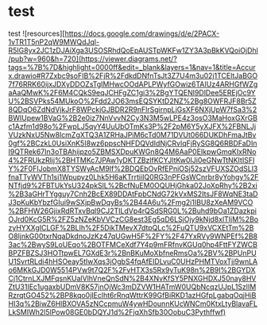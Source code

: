 # test
test
![resources][https://docs.google.com/drawings/d/e/2PACX-1vTR1T5nP2qW9MWQdJql-R5IG8yx2JC1zDJAiXga3USOSRhdQoEpAUSTpWKFw1ZY3A3pBkKVQoiOjDhl/pub?w=960&h=720](https://viewer.diagrams.net/?tags=%7B%7D&highlight=0000ff&edit=_blank&layers=1&nav=1&title=Accurx.drawio#R7Zxbc9soFIB%2FjR%2FdkdDNfnTsJt3Z7U4m3u02j1TCEltJaBGO7f76RRK60ijxJDXyDDOZsTgIMHwcOOdAPLPWyfGOwiz6TAIUz4ARHGfWZgaAaQMwK%2F6M4CQkS9eqJCHFgZC1gi3%2BgYTQENI9DlDee5EREjOc9YU%2BSVPks54MUkoO%2Fdd2JO63msEQSYKtD2NZ%2Bg8OWFRJF8Br5Z8QDqO6ZdNdVjkJrF8WPckjGJBDR2R9nFlrSgirnpLjGsXF6NXjUpW7fSa3%2BWIUpew1BVaG%2B2e0iz7NnVvvN2Cy3N3M5wLPE4z3osO3MaHoxGXrGBc1Azfm1d98o%2FwpLJ5qyY4UuUbOTmKs3P%2F2pM6Y5yXJFX%2FBNLJjVUzkNxU5Nw8IcmZgXTQ3A1ZRHaJPiM6cTd0M71DVUt066DUKDhFmaJtBv0gf%2BCzkL0UsiXnK5I8wz6ppscNHFDQVdIdNjCRvlqFjRySG8Q6RBDFaDInI9QTRek67In3oTBAhijpzo5ZBMSXDpuKWGn8Q4M6AaP0EIkpwGmqKIxRNo4%2FRUkzRlij%2BHTMKc7JPAw1yDKTZBzlfKCYJltKw0IJi0eGNwTtNKItISFIY%2F0FIJobmX8TYSWyAcM9If%2BDQEbOvRfEPniOSj52szVFUXSZOdSLl3fnaTTyWVTh1si1Wpupyz0Lhk5H6aKTrrtiiIQ0RG3nPFGsWCnrbr8yYohgy%2FNTfjd9%2FBTUkYsU324pkSlL%2BcfNuEM0OQUHjGhka02JoXpRhy%2B2xi%2B3aGHrTYgguy7Cnh2BcEX89DDAtFpbCNdG72kVxMS2ItsJF8WqNE3taDJ3pKuKbYbzfGIui9wSXjpBwDqyBs%2B44A6u%2Fmg2i1IBU8zXeAM9VCO%2BFHW26GjixRdRTxvBql9CJ2TILdVp4rQSdSRG0L%2Buhd9bOa1ZDazkpiOJrd0KcG5R%2FZ5zNZeKbVVCzCG8est3Eg5qD6LSjOjy9kNjd8xlTIjM%2BozyHYXXgICLGF%2BLIh%2F5DikTMevX7dtpQLc%2FuQTU9xVCXEtTm%2BO8ljnkG00txrNqaDkdnoJzKz47qUGwH5F%2FY%2F47YxRVy9WNPEf%2B83ac%2BwyS9LoUEqo%2BOTFMCeXdf7Y4p9mFRfnvKGUq0hp4FttFYZWCBBPZFBZSJ3HOTtpwEL7GXdE3r%2BnBKuMoXbfneRmsOa%2BV%2BPUnPUU1SvrtRLdi4hHSOeay5tlwXqs3jOgbS4fqAfEIDLvuC0UHzPHMTVoxTjj9wnLAo6MKkGJD0W5514PVw9t7Q2F%2FvHTX3s5Rx9yTuK98n%2B9I%2BGYDXCj1CtrnLXJMFqsnKUalVlhVneQnSdN%2B4XNvKfSY5PNXGHDXJ50nay8HVZtU31IEc1ugaxbUDmV8K57jnOjWc3mDZVW1HATmW0UQbNcqzUJpL1SzlIMRzrqtGO452%2BP8kqo0jIEclht6rRnqWttrK99GfBiRKD1azHGfpLgabqOqjHiBHI3q%2BiwZ6HlBXOVA5zNCcpmuW4ywHDounnKUcWNCm0KtxLtyBlavaFLLkSMIWh2l5lPow08GE0bDQYJ1d%2FjqXhSfb30OobuC3Pythffwf)

